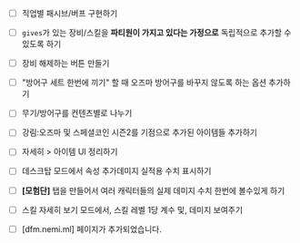 - [ ] 직업별 패시브/버프 구현하기
- [ ] `gives`가 있는 장비/스킬을 **파티원이 가지고 있다는 가정으로** 독립적으로 추가할 수 있도록 하기
- [ ] 장비 해제하는 버튼 만들기
- [ ] "방어구 세트 한번에 끼기" 할 때 오즈마 방어구를 바꾸지 않도록 하는 옵션 추가하기
- [ ] 무기/방어구를 컨텐츠별로 나누기
- [ ] 강림:오즈마 및 스페셜코인 시즌2를 기점으로 추가된 아이템들 추가하기
- [ ] 자세히 > 아이템 UI 정리하기
- [ ] 데스크탑 모드에서 속성 추가데미지 실적용 수치 표시하기
- [ ] **\[모험단]** 탭을 만들어서 여러 캐릭터들의 실제 데미지 수치 한번에 볼수있게 하기
- [ ] 스킬 자세히 보기 모드에서, 스킬 레벨 1당 계수 및, 데미지 보여주기
- [ ] [dfm.nemi.ml] 페이지가 추가되었습니다.

